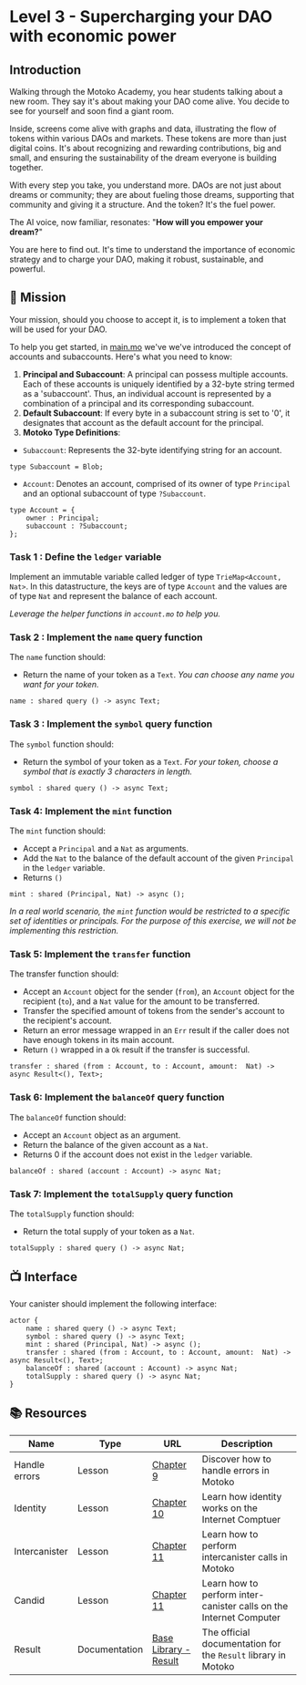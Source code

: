 # Level 3 - Supercharging your DAO with economic power
## Introduction

Walking through the Motoko Academy, you hear students talking about a new room. They say it's about making your DAO come alive. You decide to see for yourself and soon find a giant room. 

Inside, screens come alive with graphs and data, illustrating the flow of tokens within various DAOs and markets. These tokens are more than just digital coins. It's about recognizing and rewarding contributions, big and small, and ensuring the sustainability of the dream everyone is building together. 

With every step you take, you understand more. DAOs are not just about dreams or community; they are about fueling those dreams, supporting that community and giving it a structure. And the token? It's the fuel power.

The AI voice, now familiar, resonates: "**How will you empower your dream?**"

You are here to find out. It's time to understand the importance of economic strategy and to charge your DAO, making it robust, sustainable, and powerful.
## 🎯 Mission
Your mission, should you choose to accept it, is to implement a token that will be used for your DAO. <br/>

To help you get started, in [main.mo](./main.mo) we've we've introduced the concept of accounts and subaccounts. Here's what you need to know:

1. **Principal and Subaccount**: A principal can possess multiple accounts. Each of these accounts is uniquely identified by a 32-byte string termed as a 'subaccount'. Thus, an individual account is represented by a combination of a principal and its corresponding subaccount.
2. **Default Subaccount**: If every byte in a subaccount string is set to '0', it designates that account as the default account for the principal.
3. **Motoko Type Definitions**:
- `Subaccount`: Represents the 32-byte identifying string for an account.
```motoko
type Subaccount = Blob;
``````
- `Account`: Denotes an account, comprised of its owner of type `Principal` and an optional subaccount of type `?Subaccount`.
```motoko
type Account = {
    owner : Principal;
    subaccount : ?Subaccount;
};
```
### Task 1 : Define the `ledger` variable
Implement an immutable variable called ledger of type `TrieMap<Account, Nat>`. In this datastructure, the keys are of type `Account` and the values are of type `Nat` and represent the balance of each account. 

_Leverage the helper functions in `account.mo` to help you._

### Task 2 : Implement the `name` query function
The `name` function should:
- Return the name of your token as a `Text`.
_You can choose any name you want for your token._

```motoko
name : shared query () -> async Text;
```
### Task 3 : Implement the `symbol` query function
The `symbol` function should:
- Return the symbol of your token as a `Text`.
_For your token, choose a symbol that is exactly 3 characters in length._

```motoko
symbol : shared query () -> async Text;
```
### Task 4: Implement the `mint` function
The `mint` function should:
- Accept a `Principal` and a `Nat` as arguments.
- Add the `Nat` to the balance of the default account of the given `Principal` in the `ledger` variable.
- Returns `()`

```motoko
mint : shared (Principal, Nat) -> async ();
```

_In a real world scenario, the `mint` function would be restricted to a specific set of identities or principals. For the purpose of this exercise, we will not be implementing this restriction._

### Task 5: Implement the `transfer` function
The transfer function should:

- Accept an `Account` object for the sender (`from`), an `Account` object for the recipient (`to`), and a `Nat` value for the amount to be transferred.
- Transfer the specified amount of tokens from the sender's account to the recipient's account.
- Return an error message wrapped in an `Err` result if the caller does not have enough tokens in its main account.
- Return `()` wrapped in a `Ok` result if the transfer is successful.
    
```motoko
transfer : shared (from : Account, to : Account, amount:  Nat) -> async Result<(), Text>;
```
### Task 6: Implement the `balanceOf` query function
The `balanceOf` function should:
- Accept an `Account` object as an argument.
- Return the balance of the given account as a `Nat`.
- Returns 0 if the account does not exist in the `ledger` variable.

```motoko
balanceOf : shared (account : Account) -> async Nat;
```
### Task 7: Implement the `totalSupply` query function
The `totalSupply` function should:
- Return the total supply of your token as a `Nat`.

```motoko
totalSupply : shared query () -> async Nat;
```
## 📺 Interface
Your canister should implement the following interface:

```motoko
actor {
    name : shared query () -> async Text;
    symbol : shared query () -> async Text;
    mint : shared (Principal, Nat) -> async ();
    transfer : shared (from : Account, to : Account, amount:  Nat) -> async Result<(), Text>;
    balanceOf : shared (account : Account) -> async Nat;
    totalSupply : shared query () -> async Nat;
}
```

## 📚 Resources
| Name | Type | URL | Description |
| ---- | ---- | --- | ----------- |
| Handle errors | Lesson | [Chapter 9](https://github.com/motoko-bootcamp/dao-adventure/blob/main/lessons/chapter-9/CHAPTER-9.MD) | Discover how to handle errors in Motoko |
| Identity | Lesson | [Chapter 10](https://github.com/motoko-bootcamp/dao-adventure/blob/main/lessons/chapter-10/CHAPTER-10.MD) | Learn how identity works on the Internet Comptuer |
| Intercanister | Lesson | [Chapter 11](https://github.com/motoko-bootcamp/dao-adventure/blob/main/lessons/chapter-11/CHAPTER-11.MD) | Learn how to perform intercanister calls in Motoko |
| Candid | Lesson | [Chapter 11](https://github.com/motoko-bootcamp/dao-adventure/blob/main/lessons/chapter-11/CHAPTER-11.MD) | Learn how to perform inter-canister calls on the Internet Computer|
| Result  | Documentation | [Base Library - Result](https://internetcomputer.org/docs/current/motoko/main/base/Result) | The official documentation for the `Result` library in Motoko |
